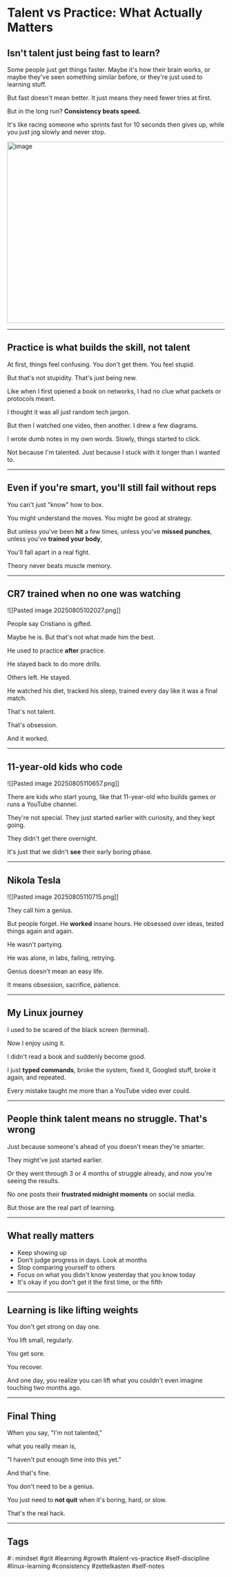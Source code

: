 # Talent vs Practice: What Actually Matters

## Isn't talent just being fast to learn?

Some people just get things faster. Maybe it's how their brain works, or maybe they've seen something similar before, or they're just used to learning stuff. 

But fast doesn't mean better. It just means they need fewer tries at first.

But in the long run? **Consistency beats speed.**

It's like racing someone who sprints fast for 10 seconds then gives up, while you just jog slowly and never stop.

<img width="575" height="419" alt="image" src="https://github.com/user-attachments/assets/ae6dbf80-0cd7-48cb-ab19-c5a1c9470b3b" />


------------------------------------------------------------------------

## Practice is what builds the skill, not talent

At first, things feel confusing. You don't get them. You feel stupid. 

But that's not stupidity. That's just being new.

Like when I first opened a book on networks, I had no clue what packets or protocols meant. 

I thought it was all just random tech jargon. 

But then I watched one video, then another. I drew a few diagrams. 

I wrote dumb notes in my own words. Slowly, things started to click.

Not because I'm talented. Just because I stuck with it longer than I wanted to.

------------------------------------------------------------------------

## Even if you're smart, you'll still fail without reps

You can't just "know" how to box. 

You might understand the moves. You might be good at strategy. 

But unless you've been **hit** a few times, unless you've **missed punches**, unless you've **trained your body**, 

You'll fall apart in a real fight.

Theory never beats muscle memory.

------------------------------------------------------------------------

## CR7 trained when no one was watching

\![\[Pasted image 20250805102027.png\]\]

People say Cristiano is gifted. 

Maybe he is. But that's not what made him the best.

He used to practice **after** practice. 

He stayed back to do more drills. 

Others left. He stayed. 

He watched his diet, tracked his sleep, trained every day like it was a final match.

That's not talent. 

That's obsession. 

And it worked.

------------------------------------------------------------------------

## 11-year-old kids who code

\![\[Pasted image 20250805110657.png\]\]

There are kids who start young, like that 11-year-old who builds games or runs a YouTube channel. 

They're not special. They just started earlier with curiosity, and they kept going.

They didn't get there overnight. 

It's just that we didn't **see** their early boring phase.

------------------------------------------------------------------------

## Nikola Tesla

\![\[Pasted image 20250805110715.png\]\]

They call him a genius. 

But people forget. He **worked** insane hours. He obsessed over ideas, tested things again and again. 

He wasn't partying. 

He was alone, in labs, failing, retrying.

Genius doesn't mean an easy life. 

It means obsession, sacrifice, patience.

------------------------------------------------------------------------

## My Linux journey

I used to be scared of the black screen (terminal). 

Now I enjoy using it. 

I didn't read a book and suddenly become good. 

I just **typed commands**, broke the system, fixed it, Googled stuff, broke it again, and repeated.

Every mistake taught me more than a YouTube video ever could.

------------------------------------------------------------------------

## People think talent means no struggle. That's wrong

Just because someone's ahead of you doesn't mean they're smarter. 

They might've just started earlier. 

Or they went through 3 or 4 months of struggle already, and now you're seeing the results.

No one posts their **frustrated midnight moments** on social media. 

But those are the real part of learning.

------------------------------------------------------------------------

## What really matters

- Keep showing up 
- Don't judge progress in days. Look at months 
- Stop comparing yourself to others 
- Focus on what you didn't know yesterday that you know today 
- It's okay if you don't get it the first time, or the fifth

------------------------------------------------------------------------

## Learning is like lifting weights

You don't get strong on day one. 

You lift small, regularly. 

You get sore. 

You recover. 

And one day, you realize you can lift what you couldn't even imagine touching two months ago.

------------------------------------------------------------------------

## Final Thing

When you say, "I'm not talented," 

what you really mean is, 

"I haven't put enough time into this yet."

And that's fine. 

You don't need to be a genius. 

You just need to **not quit** when it's boring, hard, or slow.

That's the real hack.

------------------------------------------------------------------------

## Tags

\#💡mindset \#grit \#learning \#growth \#talent-vs-practice \#self-discipline \#linux-learning \#consistency \#zettelkasten \#self-notes

